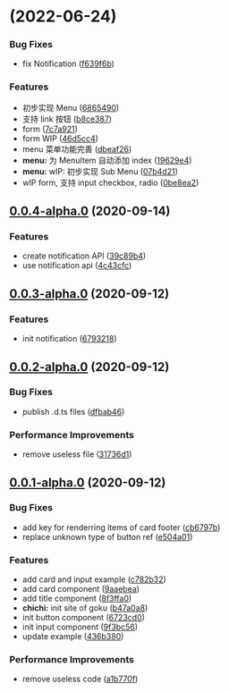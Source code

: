 # [](https://github.com/dragon-ball-p/dragon-ball/compare/v0.0.4-alpha.0...v) (2022-06-24)


### Bug Fixes

* fix Notification ([f639f6b](https://github.com/dragon-ball-p/dragon-ball/commit/f639f6bee86b54069d8df36761cb308906a3cad7))


### Features

* 初步实现 Menu ([6865490](https://github.com/dragon-ball-p/dragon-ball/commit/68654907fe082ceb2409dcb805ac1a79e758e43a))
* 支持 link 按钮 ([b8ce387](https://github.com/dragon-ball-p/dragon-ball/commit/b8ce3875d58cdde59cb503a30ed45940f97d8d11))
* form ([7c7a921](https://github.com/dragon-ball-p/dragon-ball/commit/7c7a9218d6fe8bf9a75bfee95fbfca3853f02504))
* form WIP ([46d5cc4](https://github.com/dragon-ball-p/dragon-ball/commit/46d5cc488f3d88e1c74be62c6a9c36d07e3161c3))
* menu 菜单功能完善 ([dbeaf26](https://github.com/dragon-ball-p/dragon-ball/commit/dbeaf26a8fc74d448418367635dd8fbeea251ce5))
* **menu:** 为 MenuItem 自动添加 index ([19629e4](https://github.com/dragon-ball-p/dragon-ball/commit/19629e496fc5c8c207d4f1ef92af11b708113028))
* **menu:** wIP: 初步实现 Sub Menu ([07b4d21](https://github.com/dragon-ball-p/dragon-ball/commit/07b4d21a18add2d1929915df9c41b27dd117d52e))
* wIP form, 支持 input checkbox, radio ([0be8ea2](https://github.com/dragon-ball-p/dragon-ball/commit/0be8ea2dff84c6c81e7104c962c330c292b50275))



## [0.0.4-alpha.0](https://github.com/dragon-ball-p/dragon-ball/compare/v0.0.3-alpha.0...v0.0.4-alpha.0) (2020-09-14)


### Features

* create notification API ([39c89b4](https://github.com/dragon-ball-p/dragon-ball/commit/39c89b4e93fc0f6b24c993186104fd428bccb62a))
* use notification api ([4c43cfc](https://github.com/dragon-ball-p/dragon-ball/commit/4c43cfcd21852ce94dcf6ffa70e9f1bee19888e6))



## [0.0.3-alpha.0](https://github.com/dragon-ball-p/dragon-ball/compare/v0.0.2-alpha.0...v0.0.3-alpha.0) (2020-09-12)


### Features

* init notification ([6793218](https://github.com/dragon-ball-p/dragon-ball/commit/679321864121e3b663ec3b098a3253e7c536083b))



## [0.0.2-alpha.0](https://github.com/dragon-ball-p/dragon-ball/compare/v0.0.1-alpha.0...v0.0.2-alpha.0) (2020-09-12)


### Bug Fixes

* publish .d.ts files ([dfbab46](https://github.com/dragon-ball-p/dragon-ball/commit/dfbab46a262de5966252ef96fc18c2ad5240e27f))


### Performance Improvements

* remove useless file ([31736d1](https://github.com/dragon-ball-p/dragon-ball/commit/31736d17889cd3afa6b003a7fb070e58d5f57060))



## [0.0.1-alpha.0](https://github.com/dragon-ball-p/dragon-ball/compare/6723cd065fa438ea26113bdb8f962840378dab49...v0.0.1-alpha.0) (2020-09-12)


### Bug Fixes

* add key for renderring items of card footer ([cb6797b](https://github.com/dragon-ball-p/dragon-ball/commit/cb6797bbd642313572075d583c7c19fb52d5f54d))
* replace unknown type of button ref ([e504a01](https://github.com/dragon-ball-p/dragon-ball/commit/e504a01ea3cfdf7ae3407a477419084ce4ff70cc))


### Features

* add card and input example ([c782b32](https://github.com/dragon-ball-p/dragon-ball/commit/c782b32de9b8fdbe411b5c9f330e2fa6e2700286))
* add card component ([9aaebea](https://github.com/dragon-ball-p/dragon-ball/commit/9aaebea35651bef88ea14d3ee6ec420200793563))
* add title component ([8f3ffa0](https://github.com/dragon-ball-p/dragon-ball/commit/8f3ffa0bb969fd526a8d6def32bd37d9080ef461))
* **chichi:** init site of goku ([b47a0a8](https://github.com/dragon-ball-p/dragon-ball/commit/b47a0a8dc3738b1409db132cf3c954f46e497ade))
* init button component ([6723cd0](https://github.com/dragon-ball-p/dragon-ball/commit/6723cd065fa438ea26113bdb8f962840378dab49))
* init input component ([9f3bc56](https://github.com/dragon-ball-p/dragon-ball/commit/9f3bc567a4587160bb5f419d91650b559f86798b))
* update example ([436b380](https://github.com/dragon-ball-p/dragon-ball/commit/436b3805f99cc06fe582fa2440cfad81f4676ae0))


### Performance Improvements

* remove useless code ([a1b770f](https://github.com/dragon-ball-p/dragon-ball/commit/a1b770f8974d3f88f11c1aeb9bb97f3792c4a397))



